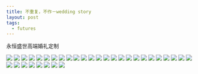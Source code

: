 ```yaml
---
title: 不重复，不作－wedding story
layout: post
tags:
  - futures
---
```


永恒盛世高端婚礼定制

![](http://7xo9zb.com1.z0.glb.clouddn.com/5151.jpg)
![](http://7xo9zb.com1.z0.glb.clouddn.com/5152.jpg)
![](http://7xo9zb.com1.z0.glb.clouddn.com/5153.jpg)
![](http://7xo9zb.com1.z0.glb.clouddn.com/5154.jpg)
![](http://7xo9zb.com1.z0.glb.clouddn.com/5155.jpg)
![](http://7xo9zb.com1.z0.glb.clouddn.com/5156.jpg)
![](http://7xo9zb.com1.z0.glb.clouddn.com/5157.jpg)
![](http://7xo9zb.com1.z0.glb.clouddn.com/5158.jpg)
![](http://7xo9zb.com1.z0.glb.clouddn.com/5159.jpg)
![](http://7xo9zb.com1.z0.glb.clouddn.com/51510.jpg)
![](http://7xo9zb.com1.z0.glb.clouddn.com/51511.jpg)
![](http://7xo9zb.com1.z0.glb.clouddn.com/51512.jpg)
![](http://7xo9zb.com1.z0.glb.clouddn.com/51513.jpg)
![](http://7xo9zb.com1.z0.glb.clouddn.com/51514.jpg)
![](http://7xo9zb.com1.z0.glb.clouddn.com/51515.jpg)
![](http://7xo9zb.com1.z0.glb.clouddn.com/51516.jpg)
![](http://7xo9zb.com1.z0.glb.clouddn.com/51517.jpg)
![](http://7xo9zb.com1.z0.glb.clouddn.com/51518.jpg)
![](http://7xo9zb.com1.z0.glb.clouddn.com/51519.jpg)
![](http://7xo9zb.com1.z0.glb.clouddn.com/51520.jpg)
![](http://7xo9zb.com1.z0.glb.clouddn.com/51521.jpg)
![](http://7xo9zb.com1.z0.glb.clouddn.com/51522.jpg)
![](http://7xo9zb.com1.z0.glb.clouddn.com/51523.jpg)
![](http://7xo9zb.com1.z0.glb.clouddn.com/51524.jpg)
![](http://7xo9zb.com1.z0.glb.clouddn.com/51525.jpg)
![](http://7xo9zb.com1.z0.glb.clouddn.com/51526.jpg)
![](http://7xo9zb.com1.z0.glb.clouddn.com/51527.jpg)
![](http://7xo9zb.com1.z0.glb.clouddn.com/51528.jpg)
![](http://7xo9zb.com1.z0.glb.clouddn.com/51529.jpg)
![](http://7xo9zb.com1.z0.glb.clouddn.com/51530.jpg)
![](http://7xo9zb.com1.z0.glb.clouddn.com/51531.jpg)
![](http://7xo9zb.com1.z0.glb.clouddn.com/51532.jpg)
![](http://7xo9zb.com1.z0.glb.clouddn.com/51533.jpg)
